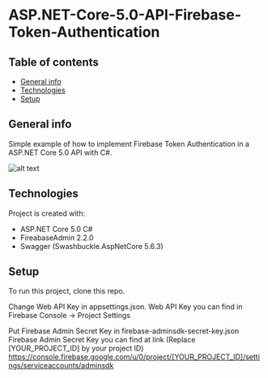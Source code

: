 # ASP.NET-Core-5.0-API-Firebase-Token-Authentication

## Table of contents
* [General info](#general-info)
* [Technologies](#technologies)
* [Setup](#setup)

## General info
Simple example of how to implement Firebase Token Authentication in a ASP.NET Core 5.0 API with C#.

![alt text](https://github.com/Illia1F/ASP.NET-Core-5.0-API-Firebase-Token-Authentication/blob/master/swagger.jpg?raw=true)
	
## Technologies
Project is created with:
* ASP.NET Core 5.0 C#
* FireabaseAdmin 2.2.0
* Swagger (Swashbuckle.AspNetCore 5.6.3)
	
## Setup
To run this project, clone this repo.

Change Web API Key in appsettings.json.
Web API Key you can find in Firebase Console -> Project Settings

Put Firebase Admin Secret Key in firebase-adminsdk-secret-key.json
Firebase Admin Secret Key you can find at link (Replace [YOUR_PROJECT_ID] by your project ID)
https://console.firebase.google.com/u/0/project/[YOUR_PROJECT_ID]/settings/serviceaccounts/adminsdk
